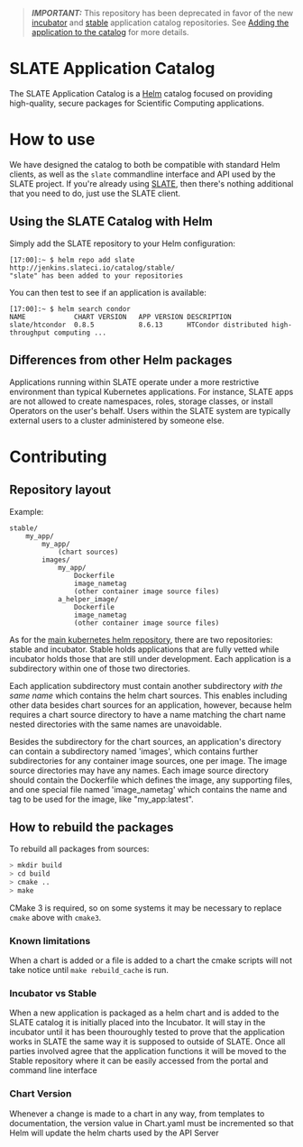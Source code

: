 
> **_IMPORTANT:_** This repository has been deprecated in favor of the new [incubator](https://github.com/slateci/slate-catalog-incubator) and [stable](https://github.com/slateci/slate-catalog-stable) application catalog repositories. See [Adding the application to the catalog](https://slateci.io/docs/apps/catalog.html) for more details.

# SLATE Application Catalog

The SLATE Application Catalog is a [Helm](https://github.com/helm/helm) catalog focused on providing high-quality, secure packages for Scientific Computing applications. 

# How to use
We have designed the catalog to both be compatible with standard Helm clients, as well as the `slate` commandline interface and API used by the SLATE project. If you're already using [SLATE](http://slateci.io), then there's nothing additional that you need to do, just use the SLATE client. 

## Using the SLATE Catalog with Helm
Simply add the SLATE repository to your Helm configuration:
```
[17:00]:~ $ helm repo add slate http://jenkins.slateci.io/catalog/stable/
"slate" has been added to your repositories
```

You can then test to see if an application is available:
```
[17:00]:~ $ helm search condor
NAME          	CHART VERSION	APP VERSION	DESCRIPTION                                       
slate/htcondor	0.8.5        	8.6.13     	HTCondor distributed high-throughput computing ...
```

## Differences from other Helm packages
Applications running within SLATE operate under a more restrictive environment than typical Kubernetes applications. For instance, SLATE apps are not allowed to create namespaces, roles, storage classes, or install Operators on the user's behalf. Users within the SLATE system are typically external users to a cluster administered by someone else. 

# Contributing

## Repository layout

Example:

	stable/
		my_app/
			my_app/
				(chart sources)
			images/
				my_app/
					Dockerfile
					image_nametag
					(other container image source files)
				a_helper_image/
					Dockerfile
					image_nametag
					(other container image source files)

As for the [main kubernetes helm repository](https://github.com/kubernetes/charts), there are two repositories: stable and incubator. Stable holds applications that are fully vetted while incubator holds those that are still under development. Each application is a subdirectory within one of those two directories.

Each application subdirectory must contain another subdirectory _with the same name_ which contains the helm chart sources.
This enables including other data besides chart sources for an application, however, because helm requires a chart source directory to have a name matching the chart name nested directories with the same names are unavoidable.

Besides the subdirectory for the chart sources, an application's directory can contain a subdirectory named 'images', which contains further subdirectories for any container image sources, one per image. The image source directories may have any names. Each image source directory should contain the Dockerfile which defines the image, any supporting files, and one special file named 'image\_nametag' which contains the name and tag to be used for the image, like "my\_app:latest". 

## How to rebuild the packages

To rebuild all packages from sources:

```bash
> mkdir build
> cd build
> cmake ..
> make
```

CMake 3 is required, so on some systems it may be necessary to replace `cmake` above with `cmake3`.

### Known limitations

When a chart is added or a file is added to a chart the cmake scripts will not take notice until `make rebuild_cache` is run.  

### Incubator vs Stable

When a new application is packaged as a helm chart and is added to the SLATE catalog it is initially placed into the Incubator. It will stay in the incubator until it has been thouroughly tested to prove that the application works in SLATE the same way it is supposed to outside of SLATE. Once all parties involved agree that the application functions it will be moved to the Stable repository where it can be easily accessed from the portal and command line interface

### Chart Version

Whenever a change is made to a chart in any way, from templates to documentation, the version value in Chart.yaml must be incremented so that Helm will update the helm charts used by the API Server
